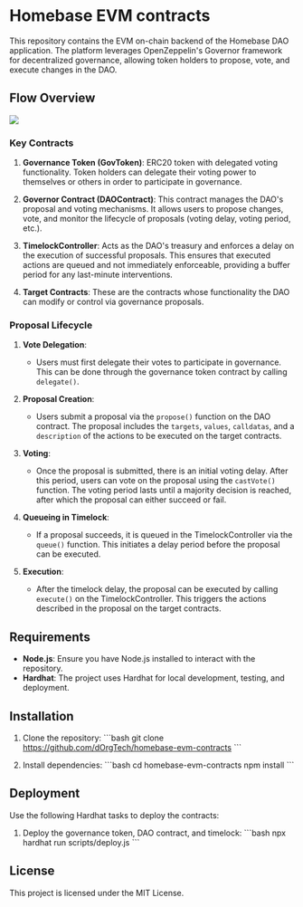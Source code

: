 # Homebase EVM contracts

This repository contains the EVM on-chain backend of the Homebase DAO application. The platform leverages OpenZeppelin's Governor framework for decentralized governance, allowing token holders to propose, vote, and execute changes in the DAO.

## Flow Overview

![](https://i.ibb.co/2Wq98jt/schematic.png)


### Key Contracts

1. **Governance Token (GovToken)**: ERC20 token with delegated voting functionality. Token holders can delegate their voting power to themselves or others in order to participate in governance.
   
2. **Governor Contract (DAOContract)**: This contract manages the DAO's proposal and voting mechanisms. It allows users to propose changes, vote, and monitor the lifecycle of proposals (voting delay, voting period, etc.).

3. **TimelockController**: Acts as the DAO's treasury and enforces a delay on the execution of successful proposals. This ensures that executed actions are queued and not immediately enforceable, providing a buffer period for any last-minute interventions.

4. **Target Contracts**: These are the contracts whose functionality the DAO can modify or control via governance proposals.

### Proposal Lifecycle

1. **Vote Delegation**: 
   - Users must first delegate their votes to participate in governance. This can be done through the governance token contract by calling `delegate()`.

2. **Proposal Creation**:
   - Users submit a proposal via the `propose()` function on the DAO contract. The proposal includes the `targets`, `values`, `calldatas`, and a `description` of the actions to be executed on the target contracts.

3. **Voting**:
   - Once the proposal is submitted, there is an initial voting delay. After this period, users can vote on the proposal using the `castVote()` function. The voting period lasts until a majority decision is reached, after which the proposal can either succeed or fail.

4. **Queueing in Timelock**:
   - If a proposal succeeds, it is queued in the TimelockController via the `queue()` function. This initiates a delay period before the proposal can be executed.

5. **Execution**:
   - After the timelock delay, the proposal can be executed by calling `execute()` on the TimelockController. This triggers the actions described in the proposal on the target contracts.

## Requirements

- **Node.js**: Ensure you have Node.js installed to interact with the repository.
- **Hardhat**: The project uses Hardhat for local development, testing, and deployment.
  
## Installation

1. Clone the repository:
    \```bash
    git clone https://github.com/dOrgTech/homebase-evm-contracts
    \```

2. Install dependencies:
    \```bash
    cd homebase-evm-contracts
    npm install
    \```

## Deployment

Use the following Hardhat tasks to deploy the contracts:

1. Deploy the governance token, DAO contract, and timelock:
    \```bash
    npx hardhat run scripts/deploy.js
    \```

## License

This project is licensed under the MIT License.
